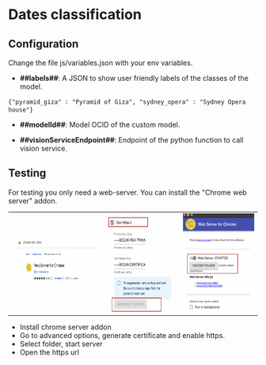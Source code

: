 # Dates classification

## Configuration
Change the file js/variables.json with your env variables.

- **##labels##**: A JSON to show user friendly labels of the classes of the model.
```
{"pyramid_giza" : "Pyramid of Giza", "sydney_opera" : "Sydney Opera house"}
```
- **##modelId##**: Model OCID of the custom model. 

- **##visionServiceEndpoint##**: Endpoint of the python function to call vision service.

## Testing
For testing you only need a web-server. You can install the "Chrome web server" addon.

|    |            |            | 
|----------|:-------------:|:-------------:|
| <img src="img/chrome-server0.png" width="300" height="100"/>|  <img src="img/chrome-server2.png" width="250" height="200"/> |  <img src="img/chrome-server1.png" width="250" height="200" />

- Install chrome server addon
- Go to advanced options, generate certificate and enable https.
- Select folder, start server 
- Open the https url
